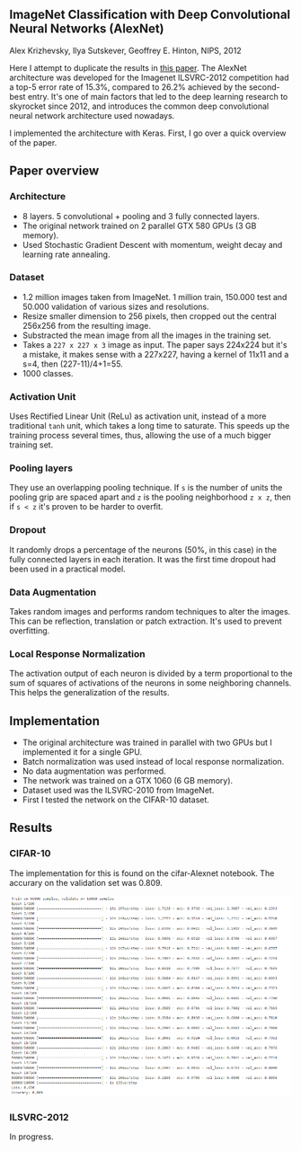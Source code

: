 ## ImageNet Classification with Deep Convolutional Neural Networks (AlexNet)
Alex Krizhevsky, Ilya Sutskever, Geoffrey E. Hinton, NIPS, 2012

Here I attempt to duplicate the results in [this paper](https://papers.nips.cc/paper/4824-imagenet-classification-with-deep-convolutional-neural-networks). The AlexNet architecture was developed for the Imagenet ILSVRC-2012 competition had a top-5 error rate of 15.3%, compared to 26.2% achieved by the second-best entry. It's one of main factors that led to the deep learning research to skyrocket since 2012, and introduces the common deep convolutional neural network architecture used nowadays.

I implemented the architecture with Keras. First, I go over a quick overview
of the paper.

## Paper overview
### Architecture
- 8 layers. 5 convolutional + pooling and 3 fully connected layers.
- The original network trained on 2 parallel GTX 580 GPUs (3 GB memory).
- Used Stochastic Gradient Descent with momentum, weight decay and learning rate annealing.

### Dataset
- 1.2 million images taken from ImageNet. 1 million train, 150.000 test and 50.000
validation of various sizes and resolutions.
- Resize smaller dimension to 256 pixels, then cropped out the central 256x256 from the resulting image. 
- Substracted the mean image from all the images in the training set.
- Takes a `227 x 227 x 3` image as input. The paper says 224x224 but it's a mistake, it makes sense with a 227x227, having a kernel of 11x11 and a s=4, then (227-11)/4+1=55.
- 1000 classes.

### Activation Unit
Uses Rectified Linear Unit (ReLu) as activation unit, instead of a more traditional
`tanh` unit, which takes a long time to saturate. This speeds up the training process
several times, thus, allowing the use of a much bigger training set.

### Pooling layers
They use an overlapping pooling technique. If `s` is the number of units the pooling
grip are spaced apart and `z` is the pooling neighborhood `z x z`, then if `s < z`
it's proven to be harder to overfit.

### Dropout
It randomly drops a percentage of the neurons (50%, in this case) in the fully
connected layers in each iteration. It was the first time dropout had been used
in a practical model.

### Data Augmentation
Takes random images and performs random techniques to alter the images. This
can be reflection, translation or patch extraction. It's used to prevent overfitting.

### Local Response Normalization
The activation output of each neuron is divided by a term proportional to the
sum of squares of activations of the neurons in some neighboring channels. This
helps the generalization of the results.

## Implementation 

- The original architecture was trained in parallel with two GPUs but I implemented it for a single GPU.
- Batch normalization was used instead of local response normalization.
- No data augmentation was performed.
- The network was trained on a GTX 1060 (6 GB memory).
- Dataset used was the ILSVRC-2010 from ImageNet.
- First I tested the network on the CIFAR-10 dataset.

## Results

### CIFAR-10

The implementation for this is found on the cifar-Alexnet notebook. The accurary on the validation set was 0.809.

![cifar-10 results](results/cifar-10.PNG)

### ILSVRC-2012

In progress.
